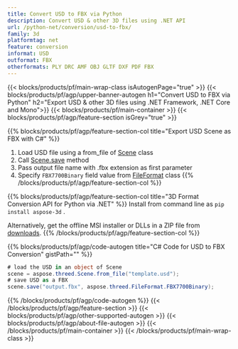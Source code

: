 ```yaml
---
title: Convert USD to FBX via Python 
description: Convert USD & other 3D files using .NET API
url: /python-net/conversion/usd-to-fbx/
family: 3d
platformtag: net
feature: conversion
informat: USD
outformat: FBX
otherformats: PLY DRC AMF OBJ GLTF DXF PDF FBX 
---
```


{{< blocks/products/pf/main-wrap-class isAutogenPage="true" >}}
{{< blocks/products/pf/agp/upper-banner-autogen h1="Convert USD to FBX via Python" h2="Export USD & other 3D files using .NET Framework, .NET Core and Mono">}}
{{< blocks/products/pf/main-container >}}
{{< blocks/products/pf/agp/feature-section isGrey="true" >}}

{{% blocks/products/pf/agp/feature-section-col title="Export USD Scene as FBX with C#" %}}
1. Load USD file using a from_file of [Scene](https://apireference.aspose.com/3d/python-net/aspose.threed/scene) class
2. Call [Scene.save](https://apireference.aspose.com/3d/python-net/aspose.threed/scene/methods/save/index) method
3. Pass output file name with .fbx extension as first parameter
4. Specify `FBX7700Binary` field value from [FileFormat](https://apireference.aspose.com/3d/python-net/aspose.threed/fileformat/fields/index) class
{{% /blocks/products/pf/agp/feature-section-col %}}

{{% blocks/products/pf/agp/feature-section-col title="3D Format Conversion API for Python via .NET" %}}
Install from command line as ```pip install aspose-3d``` .

Alternatively, get the offline MSI installer or DLLs in a ZIP file from [downloads](https://downloads.aspose.com/3d/python-net).
{{% /blocks/products/pf/agp/feature-section-col %}}

{{% blocks/products/pf/agp/code-autogen title="C# Code for USD to FBX Conversion" gistPath="" %}}
```cs
# load the USD in an object of Scene 
scene = aspose.threed.Scene.from_file("template.usd");
# save USD as a FBX 
scene.save("output.fbx", aspose.threed.FileFormat.FBX7700Binary);
```
{{% /blocks/products/pf/agp/code-autogen %}}
{{< /blocks/products/pf/agp/feature-section >}}
{{< blocks/products/pf/agp/other-supported-autogen >}}
{{< blocks/products/pf/agp/about-file-autogen >}}
{{< /blocks/products/pf/main-container >}}
{{< /blocks/products/pf/main-wrap-class >}}
